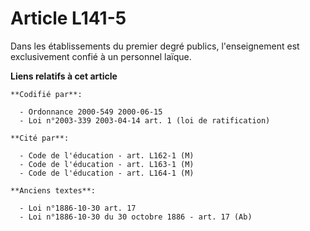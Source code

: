 # Article L141-5

Dans les établissements du premier degré publics, l'enseignement est exclusivement confié à un personnel laïque.

**Liens relatifs à cet article**

	**Codifié par**:

	  - Ordonnance 2000-549 2000-06-15
	  - Loi n°2003-339 2003-04-14 art. 1 (loi de ratification)

	**Cité par**:

	  - Code de l'éducation - art. L162-1 (M)
	  - Code de l'éducation - art. L163-1 (M)
	  - Code de l'éducation - art. L164-1 (M)

	**Anciens textes**:

	  - Loi n°1886-10-30 art. 17
	  - Loi n°1886-10-30 du 30 octobre 1886 - art. 17 (Ab)
